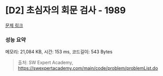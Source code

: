 # [D2] 초심자의 회문 검사 - 1989 

[문제 링크](https://swexpertacademy.com/main/code/problem/problemDetail.do?contestProbId=AV5PyTLqAf4DFAUq) 

### 성능 요약

메모리: 21,084 KB, 시간: 153 ms, 코드길이: 543 Bytes



> 출처: SW Expert Academy, https://swexpertacademy.com/main/code/problem/problemList.do